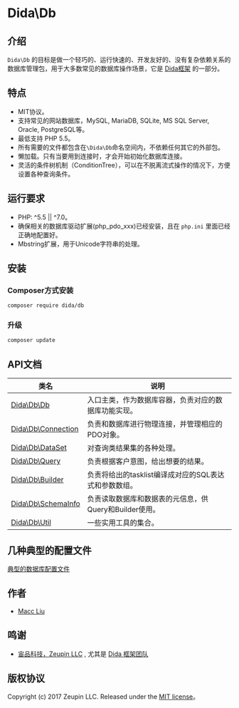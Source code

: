# Dida\Db

## 介绍

`Dida\Db` 的目标是做一个轻巧的、运行快速的、开发友好的、没有复杂依赖关系的数据库管理包，用于大多数常见的数据库操作场景，它是 [Dida框架](http://dida.zeupin.com) 的一部分。

## 特点

* MIT协议。
* 支持常见的网站数据库，MySQL, MariaDB, SQLite, MS SQL Server, Oracle, PostgreSQL等。
* 最低支持 PHP 5.5。
* 所有需要的文件都包含在`\Dida\Db`命名空间内，不依赖任何其它的外部包。
* 懒加载。只有当要用到连接时，才会开始初始化数据库连接。
* 灵活的条件树机制（ConditionTree），可以在不脱离流式操作的情况下，方便设置各种查询条件。

## 运行要求

* PHP: ^5.5 || ^7.0。
* 确保相关的数据库驱动扩展(php_pdo_xxx)已经安装，且在 `php.ini` 里面已经正确地配置好。
* Mbstring扩展，用于Unicode字符串的处理。

## 安装

### Composer方式安装

```bash
composer require dida/db
```

### 升级

```bash
composer update
```

## API文档

| 类名 | 说明
|---|---
| [Dida\Db\Db](Db.md)                  | 入口主类，作为数据库容器，负责对应的数据库功能实现。
| [Dida\Db\Connection](Connection.md)  | 负责和数据库进行物理连接，并管理相应的PDO对象。
| [Dida\Db\DataSet](DataSet.md) 	   | 对查询类结果集的各种处理。
| [Dida\Db\Query](Query.md) 	       | 负责根据客户意图，给出想要的结果。
| [Dida\Db\Builder](Builder.md) 	   | 负责将给出的tasklist编译成对应的SQL表达式和参数数组。
| [Dida\Db\SchemaInfo](SchemaInfo.md)  | 负责读取数据库和数据表的元信息，供Query和Builder使用。
| [Dida\Db\Util](Util.md) 	           | 一些实用工具的集合。

## 几种典型的配置文件

[典型的数据库配置文件](conf.md)

## 作者

* [Macc Liu](https://github.com/maccliu)

## 鸣谢

* [宙品科技，Zeupin LLC](http://zeupin.com) , 尤其是 [Dida 框架团队](http://dida.zeupin.com)

## 版权协议

Copyright (c) 2017 Zeupin LLC. Released under the [MIT license](LICENSE)。